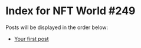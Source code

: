 # Index for NFT World #249
Posts will be displayed in the order below:

- [Your first post](./001-first.md)


